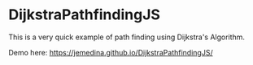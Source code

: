 # DijkstraPathfindingJS
This is a very quick example of path finding using Dijkstra's Algorithm.

Demo here: https://jemedina.github.io/DijkstraPathfindingJS/
